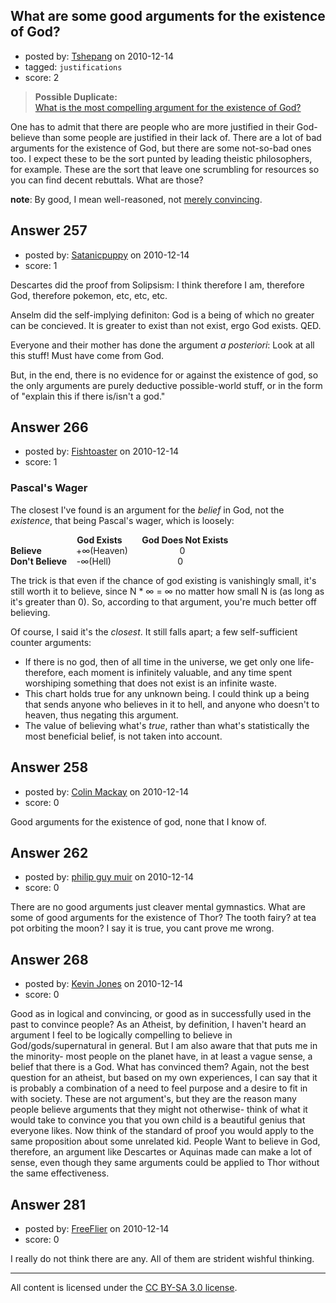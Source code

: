 ## What are some good arguments for the existence of God?

- posted by: [Tshepang](https://stackexchange.com/users/-1/141-tshepang) on 2010-12-14
- tagged: `justifications`
- score: 2

> **Possible Duplicate:**  
> [What is the most compelling argument for the existence of God?](http://atheism.stackexchange.com/questions/221/what-is-the-most-compelling-argument-for-the-existence-of-god)  

<!-- End of automatically inserted text -->

One has to admit that there are people who are more justified in their God-believe than some people are justified in their lack of. There are a lot of bad arguments for the existence of God, but there are some not-so-bad ones too. I expect these to be the sort punted by leading theistic philosophers, for example. These are the sort that leave one scrumbling for resources so you can find decent rebuttals. What are those?

**note**: By good, I mean well-reasoned, not [merely convincing][1].


  [1]: http://atheism.stackexchange.com/questions/221/what-is-the-most-compelling-argument-for-the-existence-of-god


## Answer 257

- posted by: [Satanicpuppy](https://stackexchange.com/users/-1/169-satanicpuppy) on 2010-12-14
- score: 1

<p>Descartes did the proof from Solipsism: I think therefore I am, therefore God, therefore pokemon, etc, etc, etc.</p>

<p>Anselm did the self-implying definiton: God is a being of which no greater can be concieved. It is greater to exist than not exist, ergo God exists. QED.</p>

<p>Everyone and their mother has done the argument <em>a posteriori</em>:  Look at all this stuff! Must have come from God.</p>

<p>But, in the end, there is no evidence for or against the existence of god, so the only arguments are purely deductive possible-world stuff, or in the form of "explain this if there is/isn't a god."</p>



## Answer 266

- posted by: [Fishtoaster](https://stackexchange.com/users/-1/107-fishtoaster) on 2010-12-14
- score: 1

<h3>Pascal's Wager</h3>

<p>The closest I've found is an argument for the <em>belief</em> in God, not the <em>existence</em>, that being Pascal's wager, which is loosely:</p>

<p>                           <strong>God Exists</strong>        <strong>God Does Not Exists</strong><br>
<strong>Believe</strong>              +∞(Heaven)                     0<br>
<strong>Don't Believe</strong>    -∞(Hell)                           0</p>

<p>The trick is that even if the chance of god existing is vanishingly small, it's still worth it to believe, since N * ∞ = ∞ no matter how small N is (as long as it's greater than 0).  So, according to that argument, you're much better off believing.</p>

<p>Of course, I said it's the <em>closest</em>.  It still falls apart; a few self-sufficient counter arguments:</p>

<ul>
<li>If there is no god, then of all time in the universe, we get only one life- therefore, each moment is infinitely valuable, and any time spent worshiping something that does not exist is an infinite waste.</li>
<li>This chart holds true for any unknown being.  I could think up a being that sends anyone who believes in it to hell, and anyone who doesn't to heaven, thus negating this argument.</li>
<li>The value of believing what's <em>true</em>, rather than what's statistically the most beneficial belief, is not taken into account.</li>
</ul>



## Answer 258

- posted by: [Colin Mackay](https://stackexchange.com/users/-1/30-colin-mackay) on 2010-12-14
- score: 0

<p>Good arguments for the existence of god, none that I know of.</p>



## Answer 262

- posted by: [philip guy muir](https://stackexchange.com/users/-1/182-philip-guy-muir) on 2010-12-14
- score: 0

<p>There are no good arguments just cleaver mental gymnastics. What are some of good arguments for the existence of Thor? The tooth fairy? at tea pot orbiting the moon? I say it is true, you cant prove me wrong.</p>



## Answer 268

- posted by: [Kevin Jones](https://stackexchange.com/users/-1/186-kevin-jones) on 2010-12-14
- score: 0

<p>Good as in logical and convincing, or good as in successfully used in the past to convince people?  As an Atheist, by definition, I haven't heard an argument I feel to be logically compelling to believe in God/gods/supernatural in general.  But I am also aware that that puts me in the minority- most people on the planet have, in at least a vague sense, a belief that there is a God.  What has convinced them?  Again, not the best question for an atheist, but based on my own experiences, I can say that it is probably a combination of a need to feel purpose and a desire to fit in with society.  These are not argument's, but they are the reason many people believe arguments that they might not otherwise- think of what it would take to convince you that you own child is a beautiful genius that everyone likes.  Now think of the standard of proof you would apply to the same proposition about some unrelated kid.  People Want to believe in God, therefore, an argument like Descartes or Aquinas made can make a lot of sense, even though they same arguments could be applied to Thor without the same effectiveness.  </p>



## Answer 281

- posted by: [FreeFlier](https://stackexchange.com/users/-1/140-freeflier) on 2010-12-14
- score: 0

<p>I really do not think there are any.  All of them are strident wishful thinking.  </p>




---

All content is licensed under the [CC BY-SA 3.0 license](https://creativecommons.org/licenses/by-sa/3.0/).
